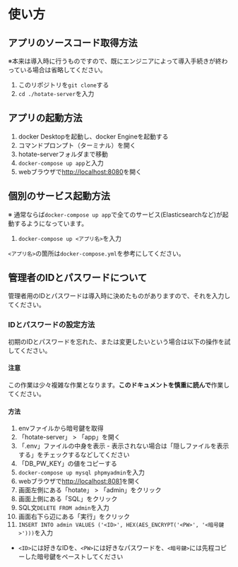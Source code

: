 # 使い方

## アプリのソースコード取得方法

※本来は導入時に行うものですので、既にエンジニアによって導入手続きが終わっている場合は省略してください。

1. このリポジトリを`git clone`する
2. `cd ./hotate-server`を入力

## アプリの起動方法

1. docker Desktopを起動し、docker Engineを起動する
2. コマンドプロンプト（ターミナル）を開く
3. hotate-serverフォルダまで移動
4. `docker-compose up app`と入力
5. webブラウザで[http://localhost:8080](http://localhost:8080)を開く

## 個別のサービス起動方法

※ 通常ならば`docker-compose up app`で全てのサービス(Elasticsearchなど)が起動するようになっています。

1. `docker-compose up <アプリ名>`を入力

`<アプリ名>`の箇所は`docker-compose.yml`を参考にしてください。

## 管理者のIDとパスワードについて

管理者用のIDとパスワードは導入時に決めたものがありますので、それを入力してください。

### IDとパスワードの設定方法

初期のIDとパスワードを忘れた、または変更したいという場合は以下の操作を試してください。

#### 注意

この作業は少々複雑な作業となります。**このドキュメントを慎重に読んで**作業してください。

#### 方法

1. envファイルから暗号鍵を取得
  1. 「hotate-server」 > 「app」を開く
  2. 「.env」ファイルの中身を表示
    - 表示されない場合は「隠しファイルを表示する」をチェックするなどしてください
  3. 「DB_PW_KEY」の値をコピーする
2. `docker-compose up mysql phpmyadmin`を入力
3. webブラウザで[http://localhost:8081](http://localhost:8081)を開く
4. 画面左側にある「hotate」 > 「admin」をクリック
5. 画面上側にある「SQL」をクリック
6. SQL文`DELETE FROM admin`を入力
7. 画面右下ら辺にある「実行」をクリック
8. `INSERT INTO admin VALUES ('<ID>', HEX(AES_ENCRYPT('<PW>', '<暗号鍵>')))`を入力
  - `<ID>`には好きなIDを、`<PW>`には好きなパスワードを、`<暗号鍵>`には先程コピーした暗号鍵をペーストしてください
